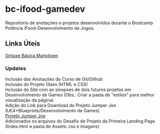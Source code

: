 # bc-ifood-gamedev
Repositório de anotações e projetos desenvolvidos durante o Bootcamp Potência iFood-Desenvolvimento de Jogos.

## Links Úteis
[Sintaxe Básica Markdown](https://www.markdownguide.org/basic-syntax/)

### Updates
Inclusão das Anotações do Curso de Git/Github <br/>
Inclusão do Projeto Glass (HTML e CSS) <br/>
Inclusão do Site com as sinopses de dois futuros projetos em Desenvolvimento de Games (Obs.: Criar a pasta de "estilos" para melhor visualização da página) <br/>
Adição do Link para Download do Projeto Jumper Joe (UE4+Blueprints/Desenvolvimento de Games) <br/>
[Projeto Jumper Joe](https://drive.google.com/file/d/1ZBBXhkKZrIUwIzD23F-lhH-B1kjkj_MM/view?usp=drive_link) <br/>
Adicionados os arquivos do Desafio de Projeto da Primeira Landing Page (Index.html e pasta de Assets: css e imagens)
